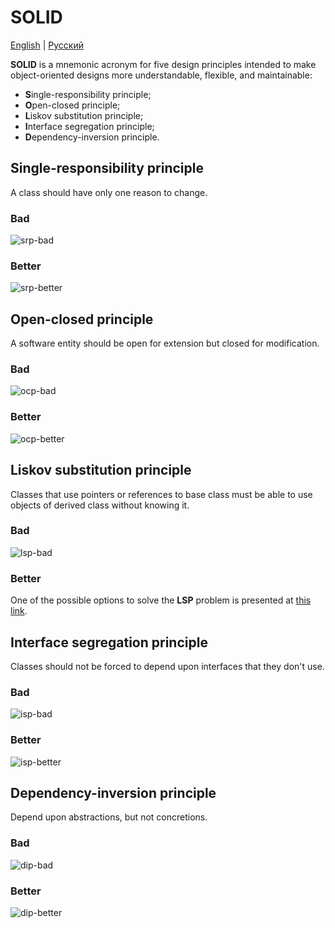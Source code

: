 # SOLID 

[English](solid.md) | [Русский](solid.ru.md)

**SOLID** is a mnemonic acronym for five design principles intended to make object-oriented designs more understandable, flexible, and maintainable:
- **S**ingle-responsibility principle;
- **O**pen-closed principle;
- **L**iskov substitution principle;
- **I**nterface segregation principle;
- **D**ependency-inversion principle.

## Single-responsibility principle

A class should have only one reason to change. 

### Bad

![srp-bad](../img/solid/srp-bad.png)

### Better

![srp-better](../img/solid/srp-better.png)

## Open-closed principle

A software entity should be open for extension but closed for modification. 

### Bad

![ocp-bad](../img/solid/ocp-bad.png)

### Better

![ocp-better](../img/solid/ocp-better.png)

## Liskov substitution principle

Classes that use pointers or references to base class must be able to use objects of derived class without knowing it. 

### Bad

![lsp-bad](../img/solid/lsp-bad.png)

### Better

One of the possible options to solve the **LSP** problem is presented at [this link](https://github.com/alexeysp11/mindbox-lib).

## Interface segregation principle

Classes should not be forced to depend upon interfaces that they don't use. 

### Bad

![isp-bad](../img/solid/isp-bad.png)

### Better

![isp-better](../img/solid/isp-better.png)

## Dependency-inversion principle

Depend upon abstractions, but not concretions. 

### Bad

![dip-bad](../img/solid/dip-bad.png)

### Better

![dip-better](../img/solid/dip-better.png)
